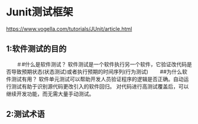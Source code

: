 Junit测试框架
====
https://www.vogella.com/tutorials/JUnit/article.html<br>

1:软件测试的目的
------
　　＃#什么是软件测试？
    软件测试是一个软件执行另一个软件，它验证改代码是否导致预期状态(状态测试)或者执行预期的时间序列(行为测试)
　　##为什么软件测试有用？
    软件单元测试可以帮助开发人员验证程序的逻辑是否正确。自动运行测试有助于识别源代码更改引入的软件回归。
    对代码进行高测试覆盖后，可以继续开发功能，而无需大量手动测试。

2:测试术语
------
